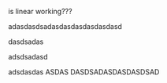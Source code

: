 is linear working???

adasdasdsadasdasdasdasdasdasd

dasdsadas


adsdsadasd


adsdasdas
ASDAS
DASDSADASDASDASDSAD